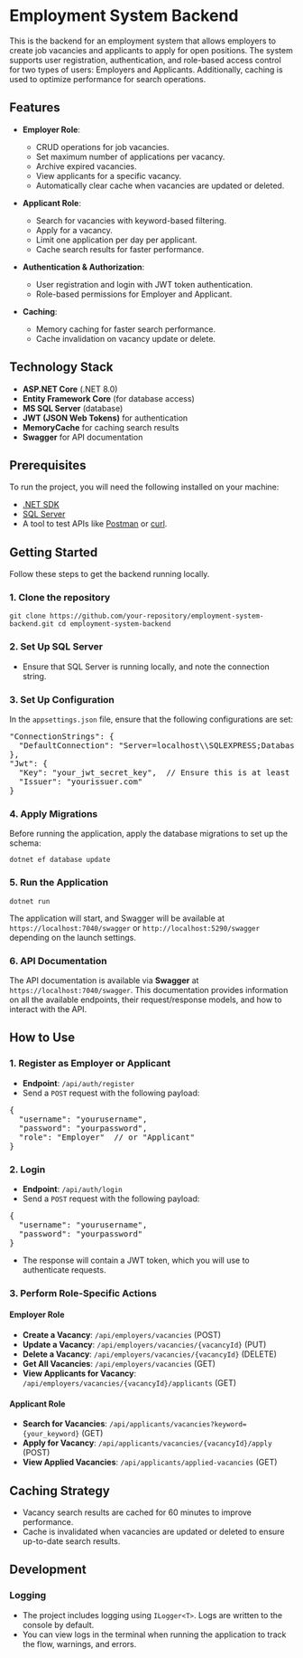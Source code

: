 Employment System Backend
=========================

This is the backend for an employment system that allows employers to create job vacancies and applicants to apply for open positions. The system supports user registration, authentication, and role-based access control for two types of users: Employers and Applicants. Additionally, caching is used to optimize performance for search operations.

Features
--------

-   **Employer Role**:

    -   CRUD operations for job vacancies.
    -   Set maximum number of applications per vacancy.
    -   Archive expired vacancies.
    -   View applicants for a specific vacancy.
    -   Automatically clear cache when vacancies are updated or deleted.
-   **Applicant Role**:

    -   Search for vacancies with keyword-based filtering.
    -   Apply for a vacancy.
    -   Limit one application per day per applicant.
    -   Cache search results for faster performance.
-   **Authentication & Authorization**:

    -   User registration and login with JWT token authentication.
    -   Role-based permissions for Employer and Applicant.
-   **Caching**:

    -   Memory caching for faster search performance.
    -   Cache invalidation on vacancy update or delete.

Technology Stack
----------------

-   **ASP.NET Core** (.NET 8.0)
-   **Entity Framework Core** (for database access)
-   **MS SQL Server** (database)
-   **JWT (JSON Web Tokens)** for authentication
-   **MemoryCache** for caching search results
-   **Swagger** for API documentation

Prerequisites
-------------

To run the project, you will need the following installed on your machine:

-   [.NET SDK](https://dotnet.microsoft.com/download)
-   [SQL Server](https://www.microsoft.com/en-us/sql-server/sql-server-downloads)
-   A tool to test APIs like [Postman](https://www.postman.com/) or [curl](https://curl.se/).

Getting Started
---------------

Follow these steps to get the backend running locally.

### 1\. Clone the repository


`git clone https://github.com/your-repository/employment-system-backend.git
cd employment-system-backend`

### 2\. Set Up SQL Server

-   Ensure that SQL Server is running locally, and note the connection string.

### 3\. Set Up Configuration

In the `appsettings.json` file, ensure that the following configurations are set:


<pre>
"ConnectionStrings": {
  "DefaultConnection": "Server=localhost\\SQLEXPRESS;Database=employmentDB;User Id=your_username;Password=your_password;"
},
"Jwt": {
  "Key": "your_jwt_secret_key",  // Ensure this is at least 16 characters
  "Issuer": "yourissuer.com"
}
</pre>

### 4\. Apply Migrations

Before running the application, apply the database migrations to set up the schema:

`dotnet ef database update`

### 5\. Run the Application

`dotnet run`

The application will start, and Swagger will be available at `https://localhost:7040/swagger` or `http://localhost:5290/swagger` depending on the launch settings.

### 6\. API Documentation

The API documentation is available via **Swagger** at `https://localhost:7040/swagger`. This documentation provides information on all the available endpoints, their request/response models, and how to interact with the API.

How to Use
----------

### 1\. Register as Employer or Applicant

-   **Endpoint**: `/api/auth/register`
-   Send a `POST` request with the following payload:


<pre>
{
  "username": "yourusername",
  "password": "yourpassword",
  "role": "Employer"  // or "Applicant"
}
</pre>

### 2\. Login

-   **Endpoint**: `/api/auth/login`
-   Send a `POST` request with the following payload:


<pre>
{
  "username": "yourusername",
  "password": "yourpassword"
}
</pre>

-   The response will contain a JWT token, which you will use to authenticate requests.

### 3\. Perform Role-Specific Actions

#### Employer Role

-   **Create a Vacancy**: `/api/employers/vacancies` (POST)
-   **Update a Vacancy**: `/api/employers/vacancies/{vacancyId}` (PUT)
-   **Delete a Vacancy**: `/api/employers/vacancies/{vacancyId}` (DELETE)
-   **Get All Vacancies**: `/api/employers/vacancies` (GET)
-   **View Applicants for Vacancy**: `/api/employers/vacancies/{vacancyId}/applicants` (GET)

#### Applicant Role

-   **Search for Vacancies**: `/api/applicants/vacancies?keyword={your_keyword}` (GET)
-   **Apply for Vacancy**: `/api/applicants/vacancies/{vacancyId}/apply` (POST)
-   **View Applied Vacancies**: `/api/applicants/applied-vacancies` (GET)

Caching Strategy
----------------

-   Vacancy search results are cached for 60 minutes to improve performance.
-   Cache is invalidated when vacancies are updated or deleted to ensure up-to-date search results.

Development
-----------

### Logging

-   The project includes logging using `ILogger<T>`. Logs are written to the console by default.
-   You can view logs in the terminal when running the application to track the flow, warnings, and errors.
